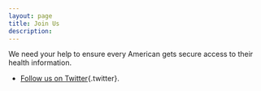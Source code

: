 ```yaml
---
layout: page
title: Join Us
description: 
---
```


We need your help to ensure every American gets secure access to their health information.


* [Follow us on Twitter](http://bit.ly/projectbluebtn){.twitter}.